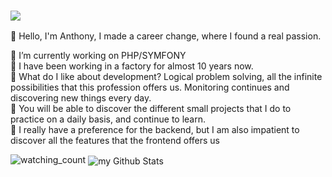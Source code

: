 ### <img src="https://img.shields.io/static/v1?label=hello&message=world&color=green?style=plastic&logo=appveyor" />


💬 Hello, I'm Anthony, I made a career change, where I found a real passion.

🔭 I’m currently working on PHP/SYMFONY  
👯 I have been working in a factory for almost 10 years now.  
🤔 What do I like about development? Logical problem solving, all the infinite possibilities that this profession offers us. Monitoring continues and discovering new things every day.  
📄 You will be able to discover the different small projects that I do to practice on a daily basis, and continue to learn.  
🥰 I really have a preference for the backend, but I am also impatient to discover all the features that the frontend offers us

<img src="https://komarev.com/ghpvc/?username=anthonoel&color=brightgreen" alt="watching_count" />
<img align="center" src="https://github-readme-stats.vercel.app/api?username=anthonoel&include_all_commits=true&count_private=true&show_icons=true&line_height=20&title_color=2B5BBD&icon_color=1124BB&text_color=A1A1A1&bg_color=0,000000,130F40" alt="my Github Stats"/>
